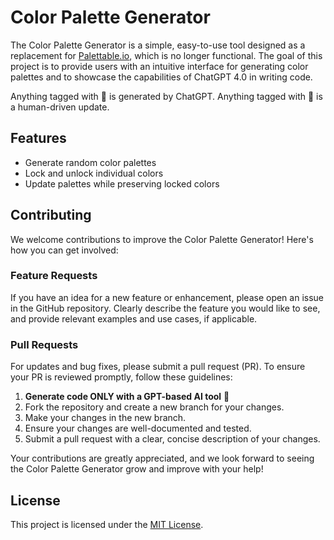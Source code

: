 # Color Palette Generator

The Color Palette Generator is a simple, easy-to-use tool designed as a replacement for [Palettable.io](https://palettable.io/), which is no longer functional. The goal of this project is to provide users with an intuitive interface for generating color palettes and to showcase the capabilities of ChatGPT 4.0 in writing code.

Anything tagged with :robot: is generated by ChatGPT. Anything tagged with :man: is a human-driven update. 

## Features

- Generate random color palettes
- Lock and unlock individual colors
- Update palettes while preserving locked colors

## Contributing

We welcome contributions to improve the Color Palette Generator! Here's how you can get involved:

### Feature Requests

If you have an idea for a new feature or enhancement, please open an issue in the GitHub repository. Clearly describe the feature you would like to see, and provide relevant examples and use cases, if applicable.

### Pull Requests

For updates and bug fixes, please submit a pull request (PR). To ensure your PR is reviewed promptly, follow these guidelines:

1. **Generate code ONLY with a GPT-based AI tool** 👨 
1. Fork the repository and create a new branch for your changes.
2. Make your changes in the new branch.
3. Ensure your changes are well-documented and tested.
4. Submit a pull request with a clear, concise description of your changes.

Your contributions are greatly appreciated, and we look forward to seeing the Color Palette Generator grow and improve with your help!

## License

This project is licensed under the [MIT License](LICENSE).
